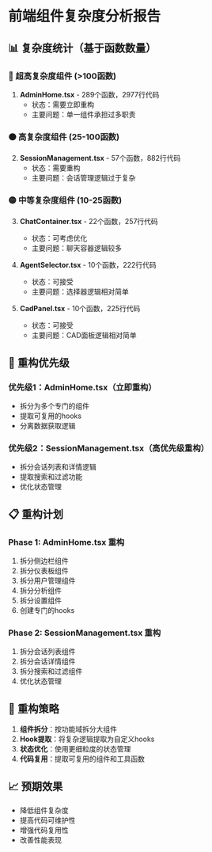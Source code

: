 # 前端组件复杂度分析报告

## 📊 复杂度统计（基于函数数量）

### 🔴 超高复杂度组件 (>100函数)
1. **AdminHome.tsx** - 289个函数，2977行代码
   - 状态：需要立即重构
   - 主要问题：单一组件承担过多职责

### 🟠 高复杂度组件 (25-100函数)
2. **SessionManagement.tsx** - 57个函数，882行代码
   - 状态：需要重构
   - 主要问题：会话管理逻辑过于复杂

### 🟡 中等复杂度组件 (10-25函数)
3. **ChatContainer.tsx** - 22个函数，257行代码
   - 状态：可考虑优化
   - 主要问题：聊天容器逻辑较多

4. **AgentSelector.tsx** - 10个函数，222行代码
   - 状态：可接受
   - 主要问题：选择器逻辑相对简单

5. **CadPanel.tsx** - 10个函数，225行代码
   - 状态：可接受
   - 主要问题：CAD面板逻辑相对简单

## 🎯 重构优先级

### 优先级1：AdminHome.tsx（立即重构）
- 拆分为多个专门的组件
- 提取可复用的hooks
- 分离数据获取逻辑

### 优先级2：SessionManagement.tsx（高优先级重构）
- 拆分会话列表和详情逻辑
- 提取搜索和过滤功能
- 优化状态管理

## 📋 重构计划

### Phase 1: AdminHome.tsx 重构
1. 拆分侧边栏组件
2. 拆分仪表板组件
3. 拆分用户管理组件
4. 拆分分析组件
5. 拆分设置组件
6. 创建专门的hooks

### Phase 2: SessionManagement.tsx 重构
1. 拆分会话列表组件
2. 拆分会话详情组件
3. 拆分搜索和过滤组件
4. 优化状态管理

## 🔧 重构策略

1. **组件拆分**：按功能域拆分大组件
2. **Hook提取**：将复杂逻辑提取为自定义hooks
3. **状态优化**：使用更细粒度的状态管理
4. **代码复用**：提取可复用的组件和工具函数

## 📈 预期效果

- 降低组件复杂度
- 提高代码可维护性
- 增强代码复用性
- 改善性能表现